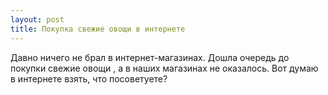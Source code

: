 ```yaml
---
layout: post 
title: Покупка свежие овощи в интернете 
--- 
```

Давно ничего не брал в интернет-магазинах. Дошла очередь до покупки свежие овощи , а в наших магазинах не оказалось. Вот думаю в интернете взять, что посоветуете?